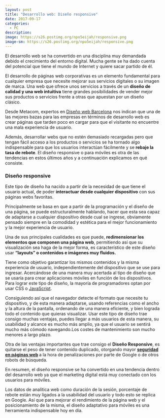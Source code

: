 ```yaml
---
layout: post
title: "Desarrollo web: Diseño responsive"
date: 2017-09-17
categories:
  - PC
description: 
image: https://s26.postimg.org/npo5eijah/responsive.png
image-sm: https://s26.postimg.org/npo5eijah/responsive.png
---
```

<p>El desarrollo web se ha convertido en una disciplina muy demandada debido el crecimiento del entorno digital. Mucha gente se ha dado cuenta del potencial que tiene el mundo de Internet y quiere sacar partido de él.</p>
<p>El desarrollo de páginas web corporativas es un elemento fundamental para cualquier empresa que necesite mejorar sus servicios digitales o su imagen de marca. Una web que ofrece unos servicios a través de un <strong>diseño de calidad y una web intuitiva</strong> tiene grandes posibilidades de vender mejor sus productos o servicios frente a otras que apuestan por un diseño clásico.</p>
<p> Desde Metacom, expertos en <a href="https://barcelona.metacom.es/">Diseño web Barcelona</a> nos indican que una de las mejores bazas para las empresas en términos de desarrollo web es crear páginas que tarden poco en cargar para que el visitante no encuentre una mala experiencia de usuario.</p>
<p>Además, desarrollar webs que no estén demasiado recargadas pero que tengan fácil acceso a los productos o servicios se ha tornado algo indispensable para que los usuarios interactúan fácilmente y se <strong>rebaje la tasa de rebote</strong>. El diseño responsive o para móviles es otra de las tendencias en estos últimos años y a continuación explicamos en qué consiste.</p>
<h3>Diseño responsive</h3>
Este tipo de diseño ha nacido a partir de la necesidad de que tiene el usuario actual, de poder <strong>interactuar desde cualquier dispositivo</strong> con sus páginas webs favoritas.
<p>Principalmente se basa en que a partir de la programación y el diseño de una página, se puede estructuralmente hablando, hacer que esta sea capaz de adaptarse a cualquier dispositivo desde cual se ingrese, obviamente pensado siempre en la comodidad y estética para el mejor funcionamiento y la mejor experiencia de usuario.</p>
Una de sus principales cualidades es que puede, <strong>redimensionar los elementos que componen una página web</strong>, permitiendo así que su visualización sea haga de la mejor forma, es característico de este diseño usar <strong>“layouts” o contenidos e imágenes muy fluidos. </strong>

<p>Tiene como objetivo garantizar los mismos contenidos y la misma experiencia de usuario, independientemente del dispositivo que se use para ingresar. Acercándose de una manera muy acertada al tipo de diseño que se usaría para crear aplicaciones móviles en función de los dispositivos.
Para lograr este tipo de diseño, la mayoría de programadores optan por usar CSS o <a href="https://www.javascript.com/">JavaScript</a>.</p> 
<p>Consiguiendo así que el navegador detecte el formato que necesite tu dispositivo, y de esta manera adaptarse, usando referencias como el ancho y la altura de la pantalla, ordenando de una manera eficiente, y bien lograda todo el contenido que quieras visualizar.
Usar este tipo de diseño trae consigo muchas ventajas, puedes llegar a más usuarios de esta manera, su usabilidad y alcance es mucho más amplio, ya que el usuario se sentirá mucho más cómodo navegando.Los costes de mantenimiento son mucho menores a largo plazo.

<p>Otra de las ventajas importantes que trae consigo el <strong>Diseño Responsive</strong>, es quitarse el peso de tener contenido duplicado, otorgando mayor <strong><a href="https://barcelona.metacom.es/la-seguridad-paginas-web-3-lineas-actuacion-wordpress-y-prestashop/">seguridad en páginas web</a> </strong> a la hora de penalizaciones por parte de Google o de otros robots de búsqueda.
<p>En resumen, el diseño responsive se ha convertido en una tendencia dentro del desarrollo web ya que el marketing digital está muy conectado con los usuarios para móviles.</p>

Los datos de analítica web como duración de la sesión, porcentaje de rebote están muy ligados a la usabilidad del usuario y todo esto se replica en Google. Así que para mejorar el rendimiento de la página web y el posicionamiento de la misma, el diseño adaptativo para móviles es una herramienta indispensable hoy en día.</p>
